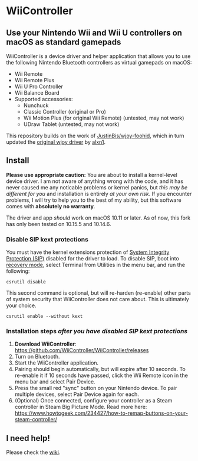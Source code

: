 # WiiController
## Use your Nintendo Wii and Wii U controllers on macOS as standard gamepads

WiiController is a device driver and helper application that allows you to use the following Nintendo Bluetooth controllers as virtual gamepads on macOS:

- Wii Remote
- Wii Remote Plus
- Wii U Pro Controller
- Wii Balance Board
- Supported accessories:
  - Nunchuck
  - Classic Controller (original or Pro)
  - Wii Motion Plus (for original Wii Remote) (untested, may not work)
  - UDraw Tablet (untested, may not work)

This repository builds on the work of [JustinBis/wjoy-foohid](https://github.com/JustinBis/wjoy-foohid), which in turn updated the [original wjoy driver](https://github.com/alxn1/wjoy) by [alxn1](https://github.com/alxn1).

## Install

**Please use appropriate caution:** You are about to install a kernel-level device driver. I am not aware of anything wrong with the code, and it has never caused me any noticable problems or kernel panics, but _this may be different for you_ and installation is entirely _at your own risk_. If you encounter problems, I will try to help you to the best of my ability, but this software comes with **absolutely no warranty**.

The driver and app _should_ work on macOS 10.11 or later. As of now, this fork has only been tested on 10.15.5 and 10.14.6.

### Disable SIP kext protections

You must have the kernel extensions protection of [System Integrity Protection (SIP)](http://www.imore.com/el-capitan-system-integrity-protection-helps-keep-malware-away) disabled for the driver to load. To disable SIP, boot into [recovery mode](https://support.apple.com/en-ca/HT201314), select Terminal from Utilities in the menu bar, and run the following:

```
csrutil disable
```

This second command is optional, but will re-harden (re-enable) other parts of system security that WiiController does not care about. This is ultimately your choice.

```
csrutil enable --without kext
```

### Installation steps _after you have disabled SIP kext protections_

 1. **Download WiiController**: https://github.com/WiiController/WiiController/releases
 2. Turn on Bluetooth.
 3. Start the WiiController application.
 4. Pairing should begin automatically, but will expire after 10 seconds. To re-enable it if 10 seconds have passed, click the Wii Remote icon in the menu bar and select Pair Device.
 5. Press the small red "sync" button on your Nintendo device. To pair multiple devices, select Pair Device again for each.
 6. (Optional) Once connected, configure your controller as a Steam controller in Steam Big Picture Mode. Read more here: https://www.howtogeek.com/234427/how-to-remap-buttons-on-your-steam-controller/

## I need help!

Please check the [wiki](https://github.com/WiiController/WiiController/wiki).
